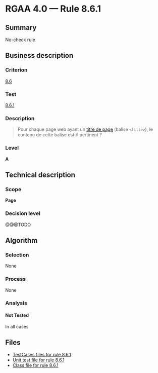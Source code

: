 # RGAA 4.0 — Rule 8.6.1

## Summary

No-check rule

## Business description

### Criterion

[8.6](https://www.numerique.gouv.fr/publications/rgaa-accessibilite/methode/criteres/#crit-8-6)

### Test

[8.6.1](https://www.numerique.gouv.fr/publications/rgaa-accessibilite/methode/criteres/#test-8-6-1)

### Description

> Pour chaque page web ayant un [titre de page](https://www.numerique.gouv.fr/publications/rgaa-accessibilite/methode/glossaire/#titre-de-page) (balise `<title>`), le contenu de cette balise est-il pertinent ?

### Level

**A**


## Technical description

### Scope

**Page**

### Decision level

@@@TODO


## Algorithm

### Selection

None

### Process

None

### Analysis

#### Not Tested

In all cases


## Files

- [TestCases files for rule 8.6.1](https://gitlab.com/asqatasun/Asqatasun/-/tree/master/rules/rules-rgaa4.0/src/test/resources/testcases/rgaa40/Rgaa40Rule080601/)
- [Unit test file for rule 8.6.1](https://gitlab.com/asqatasun/Asqatasun/-/blob/master/rules/rules-rgaa4.0/src/test/java/org/asqatasun/rules/rgaa40/Rgaa40Rule080601Test.java)
- [Class file for rule 8.6.1](https://gitlab.com/asqatasun/Asqatasun/-/blob/master/rules/rules-rgaa4.0/src/main/java/org/asqatasun/rules/rgaa40/Rgaa40Rule080601.java)


